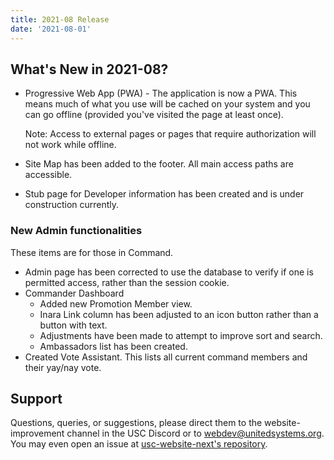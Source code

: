 ```yaml
---
title: 2021-08 Release
date: '2021-08-01'
---
```


## What's New in 2021-08?

- Progressive Web App (PWA) - The application is now a PWA. This means much of what you use will be cached on your system and you can go offline (provided you've visited the page at least once).

    Note: Access to external pages or pages that require authorization will not work while offline.

- Site Map has been added to the footer. All main access paths are accessible.
- Stub page for Developer information has been created and is under construction currently.

### New Admin functionalities

These items are for those in Command.

- Admin page has been corrected to use the database to verify if one is permitted access, rather than the session cookie.
- Commander Dashboard
  - Added new Promotion Member view.
  - Inara Link column has been adjusted to an icon button rather than a button with text.
  - Adjustments have been made to attempt to improve sort and search.
  - Ambassadors list has been created.
- Created Vote Assistant. This lists all current command members and their yay/nay vote.

## Support

Questions, queries, or suggestions, please direct them to the website-improvement channel in the USC Discord or to webdev@unitedsystems.org. You may even open an issue at [usc-website-next's repository](https://github.com/Admiralfeb/usc-website-next/issues).
